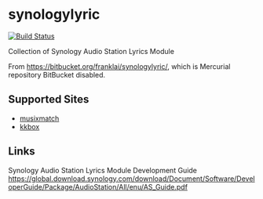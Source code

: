 # synologylyric
[![Build Status](https://travis-ci.com/franklai/synologylyric.svg?branch=master)](https://travis-ci.com/franklai/synologylyric)

Collection of Synology Audio Station Lyrics Module

From https://bitbucket.org/franklai/synologylyric/, which is Mercurial repository BitBucket disabled.

## Supported Sites
* [musixmatch](https://www.musixmatch.com/)
* [kkbox](https://www.kkbox.com/)

## Links
Synology Audio Station Lyrics Module Development Guide
https://global.download.synology.com/download/Document/Software/DeveloperGuide/Package/AudioStation/All/enu/AS_Guide.pdf



